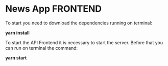 # News App FRONTEND

To start you need to download the dependencies running on terminal:

**yarn install**

To start the API Frontend it is necessary to start the server. Before that you can run on terminal the command:

**yarn start**
